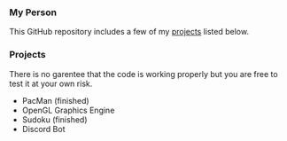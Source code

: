 ### My Person
This GitHub repository includes a few of my [projects](#projects) listed below.

### Projects
There is no garentee that the code is working properly but you are free to test it at your own risk.
- PacMan (finished)
- OpenGL Graphics Engine
- Sudoku (finished)
- Discord Bot



<!---
NavisOnAir/NavisOnAir is a ✨ special ✨ repository because its `README.md` (this file) appears on your GitHub profile.
You can click the Preview link to take a look at your changes.
--->

